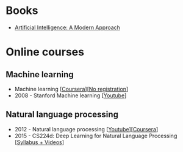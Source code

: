 # <a id="h.kfqjb1azmeo" name="h.kfqjb1azmeo"></a>Books

- [Artificial Intelligence: A Modern Approach](https://www.google.com/url?q=http://www.amazon.ca/Artificial-Intelligence-Modern-Approach-Edition/dp/0136042597&sa=D&ust=1453161626913000&usg=AFQjCNGQUxV61Q4mybNNoBAeR4ekBKnGeA)

# <a id="h.raa9daycpk57" name="h.raa9daycpk57"></a>Online courses

## <a id="h.xkd0yw73hq33" name="h.xkd0yw73hq33"></a>Machine learning

- Machine learning [[Coursera](https://www.google.com/url?q=https://www.coursera.org/learn/machine-learning&sa=D&ust=1453161626914000&usg=AFQjCNFiPqRCLzSNO1Syz9q6SCFuy5hJDw)][[No registration](https://www.google.com/url?q=https://class.coursera.org/ml-003/lecture&sa=D&ust=1453161626915000&usg=AFQjCNHLLs5IgPnhhr3AT-SC4_0rU2WyZA)]
- 2008 - Stanford Machine learning [[Youtube](https://www.google.com/url?q=https://www.youtube.com/view_play_list?p%3DA89DCFA6ADACE599&sa=D&ust=1453161626916000&usg=AFQjCNG8lr3U4Y7Szz0Ekl1IB8xvNpaekA)]

## <a id="h.y022qifq2nsf" name="h.y022qifq2nsf"></a>Natural language processing

- 2012 - Natural language processing [[Youtube](https://www.google.com/url?q=https://www.youtube.com/watch?v%3DnfoudtpBV68%26list%3DPL4LJlvG_SDpxQAwZYtwfXcQr7kGnl9W93&sa=D&ust=1453161626917000&usg=AFQjCNGXHGyT2GD7pptOYqe2D3s7h0IEVQ)][[Coursera](https://www.google.com/url?q=https://class.coursera.org/nlp/lecture&sa=D&ust=1453161626918000&usg=AFQjCNHg3m1H4Ktz7lDYemoC8L1uGcqh2w)]
- 2015 - CS224d: Deep Learning for Natural Language Processing [[Syllabus + Videos](https://www.google.com/url?q=http://cs224d.stanford.edu/syllabus.html&sa=D&ust=1453161626918000&usg=AFQjCNEU5xRD6o1GVBxCgwiIL876xsiEgg)]